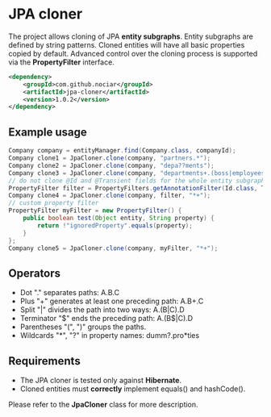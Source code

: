 
# JPA cloner #

The project allows cloning of JPA **entity subgraphs**. Entity subgraphs are defined by string patterns.
Cloned entities will have all basic properties copied by default.
Advanced control over the cloning process is supported via the **PropertyFilter** interface.
```xml
<dependency>
    <groupId>com.github.nociar</groupId>
    <artifactId>jpa-cloner</artifactId>
    <version>1.0.2</version>
</dependency>
```

## Example usage
```java
Company company = entityManager.find(Company.class, companyId);
Company clone1 = JpaCloner.clone(company, "partners.*");
Company clone2 = JpaCloner.clone(company, "depa??ments");
Company clone3 = JpaCloner.clone(company, "departments+.(boss|employees).address");
// do not clone @Id and @Transient fields for the whole entity subgraph:
PropertyFilter filter = PropertyFilters.getAnnotationFilter(Id.class, Transient.class);
Company clone4 = JpaCloner.clone(company, filter, "*+");
// custom property filter
PropertyFilter myFilter = new PropertyFilter() {
    public boolean test(Object entity, String property) {
        return !"ignoredProperty".equals(property);
    }
};
Company clone5 = JpaCloner.clone(company, myFilter, "*+");
```

## Operators
- Dot "." separates paths: A.B.C
- Plus "+" generates at least one preceding path: A.B+.C
- Split "|" divides the path into two ways: A.(B|C).D
- Terminator "$" ends the preceding path: A.(B$|C).D
- Parentheses "(", ")" groups the paths.
- Wildcards "\*", "?" in property names: dumm?.pro\*ties

## Requirements
- The JPA cloner is tested only against **Hibernate**.
- Cloned entities must **correctly** implement equals() and hashCode().

Please refer to the **JpaCloner** class for more description.